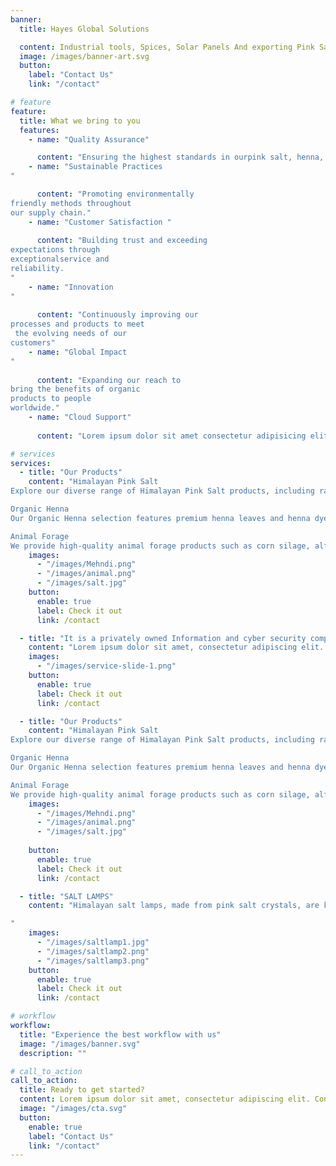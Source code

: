 ```yaml
---
banner:
  title: Hayes Global Solutions

  content: Industrial tools, Spices, Solar Panels And exporting Pink Salt, Henna, and Animal Forage,Since 2020.
  image: /images/banner-art.svg
  button:
    label: "Contact Us"
    link: "/contact"

# feature
feature:
  title: What we bring to you
  features:
    - name: "Quality Assurance"

      content: "Ensuring the highest standards in ourpink salt, henna, and corn  silageproducts."
    - name: "Sustainable Practices
"

      content: "Promoting environmentally 
friendly methods throughout 
our supply chain."
    - name: "Customer Satisfaction "
   
      content: "Building trust and exceeding
expectations through 
exceptionalservice and 
reliability.
"
    - name: "Innovation
"
      
      content: "Continuously improving our 
processes and products to meet
 the evolving needs of our 
customers"
    - name: "Global Impact
"
      
      content: "Expanding our reach to 
bring the benefits of organic 
products to people 
worldwide."
    - name: "Cloud Support"
      
      content: "Lorem ipsum dolor sit amet consectetur adipisicing elit quam nihil"

# services
services:
  - title: "Our Products"
    content: "Himalayan Pink Salt
Explore our diverse range of Himalayan Pink Salt products, including raw lamps (natural shaped), crafted lamps (geometrical & figure shaped), USB LED lamps, fire bowls, edible pink salt, salt culinary, bath salt, lick salt, and candle holders.

Organic Henna
Our Organic Henna selection features premium henna leaves and henna dye, ensuring natural and vibrant color for all your needs.

Animal Forage
We provide high-quality animal forage products such as corn silage, alfalfa, wheat straw, and yellow corn, catering to a variety of livestock requirements."
    images:
      - "/images/Mehndi.png"
      - "/images/animal.png"
      - "/images/salt.jpg"
    button:
      enable: true
      label: Check it out
      link: /contact

  - title: "It is a privately owned Information and cyber security company"
    content: "Lorem ipsum dolor sit amet, consectetur adipiscing elit. Consequat tristique eget amet, tempus eu at consecttur. Leo facilisi nunc viverra tellus. Ac laoreet sit vel consquat. consectetur adipiscing elit. Consequat tristique eget amet, tempus eu at consecttur. Leo facilisi nunc viverra tellus. Ac laoreet sit vel consquat."
    images:
      - "/images/service-slide-1.png"
    button:
      enable: true
      label: Check it out
      link: /contact

  - title: "Our Products"
    content: "Himalayan Pink Salt
Explore our diverse range of Himalayan Pink Salt products, including raw lamps (natural shaped), crafted lamps (geometrical & figure shaped), USB LED lamps, fire bowls, edible pink salt, salt culinary, bath salt, lick salt, and candle holders.

Organic Henna
Our Organic Henna selection features premium henna leaves and henna dye, ensuring natural and vibrant color for all your needs.

Animal Forage
We provide high-quality animal forage products such as corn silage, alfalfa, wheat straw, and yellow corn, catering to a variety of livestock requirements."
    images:
      - "/images/Mehndi.png"
      - "/images/animal.png"
      - "/images/salt.jpg"
   
    button:
      enable: true
      label: Check it out
      link: /contact

  - title: "SALT LAMPS"
    content: "Himalayan salt lamps, made from pink salt crystals, are known for their aesthetic appeal and potential health benefits such as air purification, improved sleep, mood enhancement, and allergy relief.

"
    images:
      - "/images/saltlamp1.jpg"
      - "/images/saltlamp2.png"
      - "/images/saltlamp3.png"
    button:
      enable: true
      label: Check it out
      link: /contact

# workflow
workflow:
  title: "Experience the best workflow with us"
  image: "/images/banner.svg"
  description: ""

# call_to_action
call_to_action:
  title: Ready to get started?
  content: Lorem ipsum dolor sit amet, consectetur adipiscing elit. Consequat tristique eget amet, tempus eu at consecttur.
  image: "/images/cta.svg"
  button:
    enable: true
    label: "Contact Us"
    link: "/contact"
---
```

